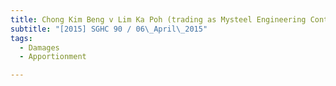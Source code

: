 ```yaml
---
title: Chong Kim Beng v Lim Ka Poh (trading as Mysteel Engineering Contractor) and others 
subtitle: "[2015] SGHC 90 / 06\_April\_2015"
tags:
  - Damages
  - Apportionment

---
```


